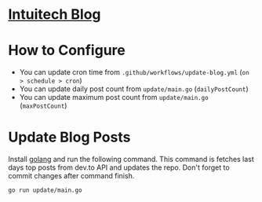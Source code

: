 # [Intuitech Blog](https://blog.intuitech.io)

How to Configure
================

* You can update cron time from `.github/workflows/update-blog.yml` (`on > schedule > cron`)
* You can update daily post count from `update/main.go` (`dailyPostCount`)
* You can update maximum post count from `update/main.go` (`maxPostCount`)

Update Blog Posts
=================

Install [golang](hhttps://golang.org/doc/install) and run the following command. This command is fetches last days top posts from dev.to API and updates the repo. Don't forget to commit changes after command finish.

```
go run update/main.go
```